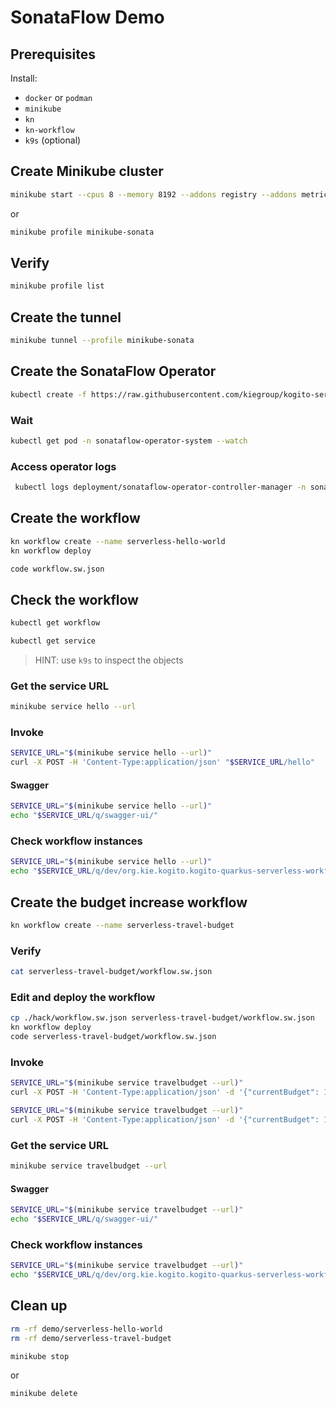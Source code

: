 # SonataFlow Demo

## Prerequisites

Install:

- `docker` or `podman`
- `minikube`
- `kn`
- `kn-workflow`
- `k9s` (optional)

## Create Minikube cluster

```bash
minikube start --cpus 8 --memory 8192 --addons registry --addons metrics-server --insecure-registry "10.0.0.0/24" --insecure-registry "localhost:5000"
```

or

```bash { terminalRows=3 }
minikube profile minikube-sonata
```

## Verify

```bash { terminalRows=5 }
minikube profile list 
```

## Create the tunnel

```bash
minikube tunnel --profile minikube-sonata
```

## Create the SonataFlow Operator

```bash
kubectl create -f https://raw.githubusercontent.com/kiegroup/kogito-serverless-operator/v1.43.0/operator.yaml
```

### Wait

```bash
kubectl get pod -n sonataflow-operator-system --watch
```

### Access operator logs

```bash
 kubectl logs deployment/sonataflow-operator-controller-manager -n sonataflow-operator-system -f
```

## Create the workflow

```bash
kn workflow create --name serverless-hello-world
kn workflow deploy
```

```bash { closeTerminalOnSuccess=true cwd=serverless-hello-world interactive=false mimeType=text/x-json }
code workflow.sw.json
```

## Check the workflow

```bash { terminalRows=4 }
kubectl get workflow
```

```bash
kubectl get service
```

> HINT: use `k9s` to inspect the objects

### Get the service URL

```bash { terminalRows= 3 }
minikube service hello --url
```

### Invoke

```bash
SERVICE_URL="$(minikube service hello --url)"
curl -X POST -H 'Content-Type:application/json' "$SERVICE_URL/hello"
```

#### Swagger

```bash { terminalRows=3 }
SERVICE_URL="$(minikube service hello --url)"
echo "$SERVICE_URL/q/swagger-ui/"
```

### Check workflow instances

```bash { terminalRows=3 }
SERVICE_URL="$(minikube service hello --url)"
echo "$SERVICE_URL/q/dev/org.kie.kogito.kogito-quarkus-serverless-workflow-devui/workflowInstances"
```

## Create the budget increase workflow

```bash { terminalRows=4 }
kn workflow create --name serverless-travel-budget
```

### Verify

```bash { mimeType=text/x-json }
cat serverless-travel-budget/workflow.sw.json
```

### Edit and deploy the workflow

```bash { terminalRows=1 }
cp ./hack/workflow.sw.json serverless-travel-budget/workflow.sw.json
kn workflow deploy
code serverless-travel-budget/workflow.sw.json
```

### Invoke

```bash { mimeType=text/x-json }
SERVICE_URL="$(minikube service travelbudget --url)"
curl -X POST -H 'Content-Type:application/json' -d '{"currentBudget": 1000, "newBudget": 2800}' "$SERVICE_URL/travelbudget"
```

```bash { mimeType=text/x-json }
SERVICE_URL="$(minikube service travelbudget --url)"
curl -X POST -H 'Content-Type:application/json' -d '{"currentBudget": 1000, "newBudget": 1200}' "$SERVICE_URL/travelbudget"
```

### Get the service URL

```bash { terminalRows= 3}
minikube service travelbudget --url
```

#### Swagger

```bash { terminalRows=3 }
SERVICE_URL="$(minikube service travelbudget --url)"
echo "$SERVICE_URL/q/swagger-ui/"
```

### Check workflow instances

```bash { terminalRows=3 }
SERVICE_URL="$(minikube service travelbudget --url)"
echo "$SERVICE_URL/q/dev/org.kie.kogito.kogito-quarkus-serverless-workflow-devui/workflowInstances"
```

## Clean up

```bash
rm -rf demo/serverless-hello-world
rm -rf demo/serverless-travel-budget
```


```bash
minikube stop
```

or
```bash
minikube delete
```